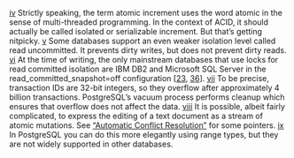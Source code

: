 [iv](ch07.html#idm140605774682240-marker) Strictly speaking, the term atomic
increment uses the word atomic in the sense of multi-threaded programming. In the
context of ACID, it should actually be called isolated or serializable increment.
But that’s getting nitpicky. [v](ch07.html#idm140605774566176-marker) Some databases support an even
weaker isolation level called read uncommitted. It prevents dirty writes, but does not
prevent dirty reads. [vi](ch07.html#idm140605774512368-marker) At the time of
writing, the only mainstream databases that use locks for read committed isolation are IBM
DB2 and Microsoft SQL Server in the read_committed_snapshot=off configuration
[[23](ch07.html#Kleppmann2014ut),
[36](ch07.html#Mukherjee2013uw)]. [vii](ch07.html#idm140605762226000-marker) To be precise, transaction IDs
are 32-bit integers, so they overflow after approximately 4 billion transactions. PostgreSQL’s
vacuum process performs cleanup which ensures that overflow does not affect the data. [viii](ch07.html#idm140605762119856-marker) It is possible, albeit fairly
complicated, to express the editing of a text document as a stream of atomic mutations. See
[“Automatic Conflict Resolution”](ch05.html#sidebar_conflict_resolution) for some pointers. [ix](ch07.html#idm140605761767776-marker) In
PostgreSQL you can do this more elegantly using range types, but they are not widely supported in
other databases.